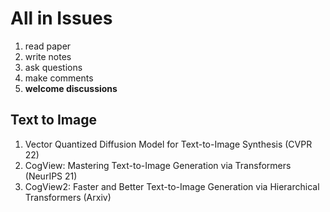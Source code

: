 # All in Issues
1. read paper
2. write notes
3. ask questions
4. make comments
5. **welcome discussions**

## Text to Image
1. Vector Quantized Diffusion Model for Text-to-Image Synthesis (CVPR 22)
2. CogView: Mastering Text-to-Image Generation via Transformers (NeurIPS 21)
3. CogView2: Faster and Better Text-to-Image Generation via Hierarchical Transformers (Arxiv)
